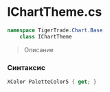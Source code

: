 
# IChartTheme.cs
```csharp
namespace TigerTrade.Chart.Base  
    class IChartTheme
```

> Описание

### Синтаксис
```csharp
XColor PaletteColor5 { get; }
```
